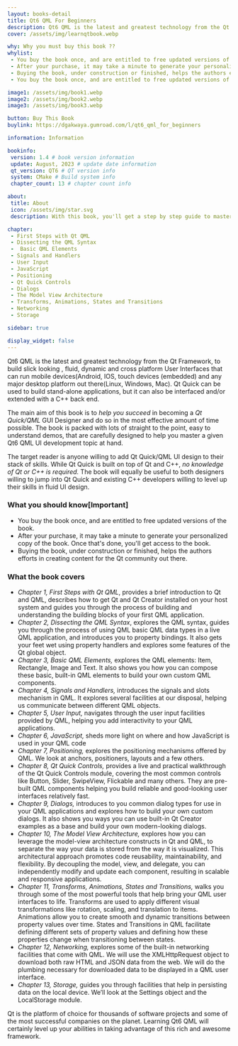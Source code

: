 ```yaml
---
layout: books-detail
title: Qt6 QML For Beginners
description: Qt6 QML is the latest and greatest technology from the Qt Framework, to build slick looking , fluid, dynamic and cross platform User Interfaces that can run mobile devices(Android, IOS, touch devices (embedded) and any major desktop platform out there(Linux, Windows, Mac).
cover: /assets/img/learnqtbook.webp

why: Why you must buy this book ??
whylist: 
 - You buy the book once, and are entitled to free updated versions of the book.
 - After your purchase, it may take a minute to generate your personalized copy of the book. Once that's done, you'll get access to the book.
 - Buying the book, under construction or finished, helps the authors efforts in creating content for the Qt community out there.
 - You buy the book once, and are entitled to free updated versions of the book.

image1: /assets/img/book1.webp
image2: /assets/img/book2.webp
image3: /assets/img/book3.webp

button: Buy This Book 
buylink: https://dgakwaya.gumroad.com/l/qt6_qml_for_beginners 

information: Information

bookinfo:
 version: 1.4 # book version information
 update: August, 2023 # update date information
 qt_version: QT6 # QT version info
 system: CMake # Build system info
 chapter_count: 13 # chapter count info

about:
 title: About
 icon: /assets/img/star.svg
 description: With this book, you'll get a step by step guide to mastering Qt6 QML from the absolute beginning all the way to intermediate topics in both PDF and EPUB format.

chapter:
 - First Steps with Qt QML 
 - Dissecting the QML Syntax 
 -  Basic QML Elements
 - Signals and Handlers
 - User Input
 - JavaScript
 - Positioning
 - Qt Quick Controls
 - Dialogs
 - The Model View Architecture
 - Transforms, Animations, States and Transitions
 - Networking
 - Storage

sidebar: true

display_widget: false
---
```



Qt6 QML is the latest and greatest technology from the Qt Framework, to build slick looking , fluid, dynamic and cross platform User Interfaces that can run mobile devices(Android, IOS, touch devices (embedded) and any major desktop platform out there(Linux, Windows, Mac). Qt Quick can be used to build stand-alone applications, but it can also be interfaced and/or extended with a C++ back end.

The main aim of this book is to *help you succeed* in becoming a *Qt Quick/QML* GUI Designer and do so in the most effective amount of time possible. The book is packed with lots of straight to the point, easy to understand  demos, that are carefully designed to help you master a given Qt6 QML  UI development topic at hand.

The target reader is anyone willing to add Qt Quick/QML UI design to their stack of skills. While Qt Quick is built on top of Qt and C++, *no knowledge of Qt or C++ is required.* The book will equally be useful to both designers willing to jump into Qt Quick and existing C++ developers willing to level up their skills in fluid UI design.

### What you should know[Important]


 - You buy the book once, and are entitled to free updated versions of the book.
 - After your purchase, it may take a minute to generate your personalized copy of the book. Once that's done, you'll get access to the book.
 - Buying the book, under construction or finished, helps the authors efforts in creating content for the Qt community out there.


### What the book covers


- *Chapter 1, First Steps with Qt QML*, provides a brief introduction to Qt and QML, describes how to get Qt and Qt Creator installed on your host system and guides you through the process of building and understanding the building blocks of your first QML application.
- *Chapter 2, Dissecting the QML Syntax*, explores the QML syntax, guides you through the process of using QML basic QML data types in a live QML application, and introduces you to property bindings. It also gets your feet wet using property handlers and explores some features of the Qt global object.
- *Chapter 3, Basic QML Elements,* explores the QML elements: Item, Rectangle, Image and Text. It also shows you how you can compose these basic, built-in QML elements to build your own custom QML components.
- *Chapter 4, Signals and Handlers,* introduces the signals and slots mechanism in QML. It explores several facilities at our disposal, helping us communicate between different QML objects.
- *Chapter 5, User Input,* navigates through the user input facilities provided by QML, helping you add interactivity to your QML applications.
- *Chapter 6, JavaScript,* sheds more light on where and how JavaScript is used in your QML code
- *Chapter 7, Positioning,* explores the positioning mechanisms offered by QML. We look at anchors, positioners, layouts and a few others.
- *Chapter 8, Qt Quick Controls,* provides a live and practical walkthrough of the Qt Quick Controls module, covering the most common controls like Button, Slider, SwipeView, Flickable and many others. They are pre-built QML components helping you build reliable and good-looking user interfaces relatively fast.
- *Chapter 9, Dialogs,* introduces to you common dialog types for use in your QML applications and explores how to build your own custom dialogs. It also shows you ways you can use built-in Qt Creator examples as a base and build your own modern-looking dialogs.
- *Chapter 10, The Model View Architecture,* explores how you can leverage the model-view architecture constructs in Qt and QML, to separate the way your data is stored from the way it is visualized. This architectural approach promotes code reusability, maintainability, and flexibility. By decoupling the model, view, and delegate, you can independently modify and update each component, resulting in scalable and responsive applications.
- *Chapter 11, Transforms, Animations, States and Transitions,* walks you through some of the most powerful tools that help bring your QML user interfaces to life. Transforms are used to apply different visual transformations like rotation, scaling, and translation to items. Animations allow you to create smooth and dynamic transitions between property values over time. States and Transitions in QML facilitate defining different sets of property values and defining how these properties change when transitioning between states.
- *Chapter 12, Networking,* explores some of the built-in networking facilities that come with QML. We will use the XMLHttpRequest object to download both raw HTML and JSON data from the web. We will do the plumbing necessary for downloaded data to be displayed in a QML user interface.
- *Chapter 13, Storage,* guides you through facilities that help in persisting data on the local device. We’ll look at the Settings object and the LocalStorage module.


Qt is the platform of choice for thousands of software projects and some of the most successful companies on the planet. Learning Qt6 QML will certainly level up your abilities in taking advantage of this rich and awesome framework.